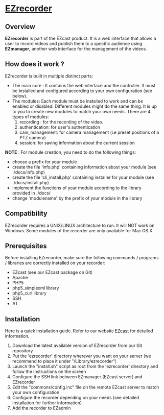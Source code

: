 # [EZrecorder](http://ezcast.ulb.ac.be)

## Overview

**EZrecorder** is part of the EZcast product. It is a web interface that allows a user to record videos and publish them to a specific audience using **EZmanager**, another web interface for the management of the videos.

## How does it work ? 

EZrecorder is built in multiple distinct parts:
* The main core :
It contains the web interface and the controller. It must be installed and configured according to your own configuration (see below).
* The modules:
Each module must be installed to work and can be enabled or disabled. Different modules might do the same thing.
It is up to you to create new modules to match your own needs.
There are 4 types of modules:
    1. recording : for the recording of the video.
    2. authentication: for user's authentication
    3. cam_management: for camera management (i.e preset positions of a PTZ camera)
    4. session: for saving information about the current session

**NOTE** : For module creation, you need to do the following things:
* choose a prefix for your module
* create the file 'info.php' containing information about your module (see ./docs/info.php)
* create the file 'cli_install.php' containing installer for your module (see ./docs/install.php)
* implement the functions of your module according to the library provided in ./docs/
* change 'modulename' by the prefix of your module in the library

## Compatibility

EZrecorder requires a UNIX/LINUX architecture to run. It will NOT work on Windows.
Some modules of the recorder are only available for Mac OS X.

## Prerequisites

Before installing EZrecorder, make sure the following commands / programs / libraries are correctly installed on your recorder:

* EZcast (see our EZcast package on Git)
* Apache 
* PHP5 
* php5_simplexml library
* php5_curl library
* SSH
* AT 

## Installation

Here is a quick installation guide. Refer to our website [EZcast](http://ezcast.ulb.ac.be) for detailed information.

1. Download the latest available version of EZrecorder from our Git repository
2. Put the 'ezrecorder' directory wherever you want on your server (we recommend to place it under "/Library/ezrecorder")
3. Launch the "install.sh" script as root from the 'ezrecorder' directory and follow the instructions on the screen
4. Configure the SSH link between EZmanager (EZcast server) and EZrecorder
5. Edit the "commons/config.inc" file on the remote EZcast server to match your own configuration
6. Configure the recorder depending on your needs (see detailed installation for further information)
7. Add the recorder to EZadmin

